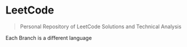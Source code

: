 # LeetCode
> Personal Repository of LeetCode Solutions and Technical Analysis

Each Branch is a different language

